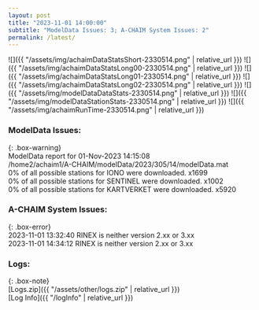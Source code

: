```yaml
---
layout: post
title: "2023-11-01 14:00:00"
subtitle: "ModelData Issues: 3; A-CHAIM System Issues: 2"
permalink: /latest/
---
```


![]({{ "/assets/img/achaimDataStatsShort-2330514.png" | relative_url }})
![]({{ "/assets/img/achaimDataStatsLong00-2330514.png" | relative_url }})
![]({{ "/assets/img/achaimDataStatsLong01-2330514.png" | relative_url }})
![]({{ "/assets/img/achaimDataStatsLong02-2330514.png" | relative_url }})
![]({{ "/assets/img/modelDataDataStats-2330514.png" | relative_url }})
![]({{ "/assets/img/modelDataStationStats-2330514.png" | relative_url }})
![]({{ "/assets/img/achaimRunTime-2330514.png" | relative_url }})


### ModelData Issues:  
  
{: .box-warning}  
 ModelData report for 01-Nov-2023 14:15:08   
 /home2/achaim1/A-CHAIM/modelData/2023/305/14/modelData.mat   
 0% of all possible stations for IONO were downloaded. x1699   
 0% of all possible stations for SENTINEL were downloaded. x1002   
 0% of all possible stations for KARTVERKET were downloaded. x5920   
  
### A-CHAIM System Issues:  
  
{: .box-error}  
2023-11-01 13:32:40 RINEX is neither version 2.xx or 3.xx  
2023-11-01 14:34:12 RINEX is neither version 2.xx or 3.xx  

### Logs:  
  
{: .box-note}  
[Logs.zip]({{ "/assets/other/logs.zip" | relative_url }})  
[Log Info]({{ "/logInfo" | relative_url }})  
